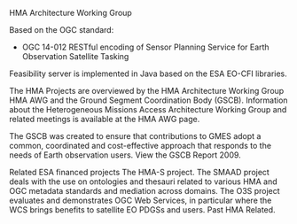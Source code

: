 HMA Architecture Working Group

Based on the OGC standard:
  * OGC 14-012 RESTful encoding of Sensor Planning Service for Earth Observation Satellite Tasking

Feasibility server is implemented in Java based on the ESA EO-CFI libraries.

The HMA Projects are overviewed by the HMA Architecture Working Group HMA AWG and the Ground Segment Coordination Body (GSCB). Information about the Heterogeneous Missions Access Architecture Working Group and related meetings is available at the HMA AWG page.

The GSCB was created to ensure that contributions to GMES adopt a common, coordinated and cost-effective approach that responds to the needs of Earth observation users. View the GSCB Report 2009.

Related ESA financed projects
The HMA-S project.
The SMAAD project deals with the use on ontologies and thesauri related to various HMA and OGC metadata standards and mediation across domains.
The O3S project evaluates and demonstrates OGC Web Services, in particular where the WCS brings benefits to satellite EO PDGSs and users.
Past HMA Related.